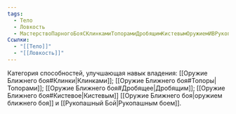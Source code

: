 ```yaml
---
tags:
  - Тело
  - Ловкость
  - МастерствоПарногоБояСКлинкамиТопорамиДробящимКистевымОружиемИВРукопашномБою
Ссылки:
  - "[[Тело]]"
  - "[[Ловкость]]"
---
```

Категория способностей, улучшающая навык владения: [[Оружие Ближнего боя#Клинки|Клинками]]; [[Оружие Ближнего боя#Топоры|Топорами]]; [[Оружие Ближнего боя#Дробящее|Дробящим]]; [[Оружие Ближнего боя#Кистевое|Кистевым]] [[Оружие Ближнего боя|оружием ближнего боя]] и [[Рукопашный Бой|Рукопашным боем]]. 